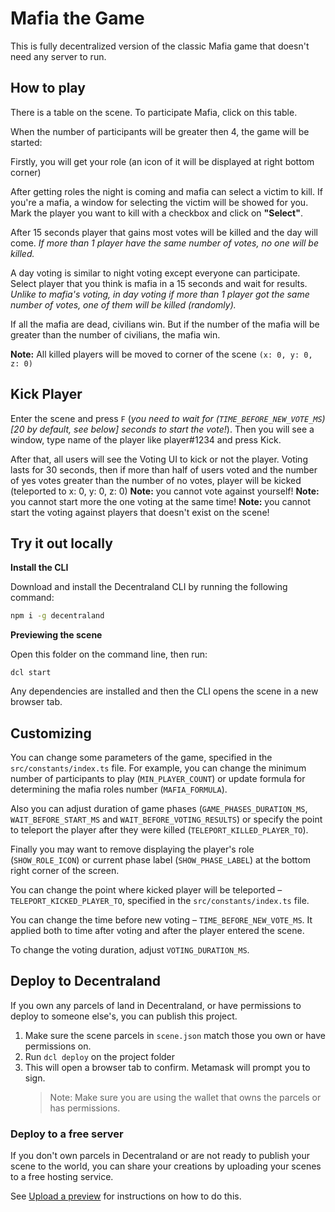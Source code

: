# Mafia the Game

This is fully decentralized version of the classic Mafia game that doesn't need any server to run.

## How to play

There is a table on the scene. To participate Mafia, click on this table.

When the number of participants will be greater then 4, the game will be started:

Firstly, you will get your role (an icon of it will be displayed at right bottom corner)

After getting roles the night is coming and mafia can select a victim to kill. If you're a mafia, a window for selecting the victim will be showed for you. Mark the player you want to kill with a checkbox and click on **"Select"**.

After 15 seconds player that gains most votes will be killed and the day will come. _If more than 1 player have the same number of votes, no one will be killed._

A day voting is similar to night voting except everyone can participate. Select player that you think is mafia in a 15 seconds and wait for results. _Unlike to mafia's voting, in day voting if more than 1 player got the same number of votes, one of them will be killed (randomly)._

If all the mafia are dead, civilians win.
But if the number of the mafia will be greater than the number of civilians, the mafia win.

**Note:** All killed players will be moved to corner of the scene `(x: 0, y: 0, z: 0)`

## Kick Player

Enter the scene and press `F` (_you need to wait for (`TIME_BEFORE_NEW_VOTE_MS`) [20 by default, see below] seconds to start the vote!_). Then you will see a window, type name of the player like player#1234 and press Kick.

After that, all users will see the Voting UI to kick or not the player. Voting lasts for 30 seconds, then if more than half of users voted and the number of yes votes greater than the number of no votes, player will be kicked (teleported to x: 0, y: 0, z: 0)
**Note:** you cannot vote against yourself!
**Note:** you cannot start more the one voting at the same time!
**Note:** you cannot start the voting against players that doesn't exist on the scene!

## Try it out locally

**Install the CLI**

Download and install the Decentraland CLI by running the following command:

```bash
npm i -g decentraland
```

**Previewing the scene**

Open this folder on the command line, then run:

```
dcl start
```

Any dependencies are installed and then the CLI opens the scene in a new browser tab.

## Customizing

You can change some parameters of the game, specified in the `src/constants/index.ts` file. For example, you can change the minimum number of participants to play (`MIN_PLAYER_COUNT`) or update formula for determining the mafia roles number (`MAFIA_FORMULA`).

Also you can adjust duration of game phases (`GAME_PHASES_DURATION_MS`, `WAIT_BEFORE_START_MS` and `WAIT_BEFORE_VOTING_RESULTS`) or specify the point to teleport the player after they were killed (`TELEPORT_KILLED_PLAYER_TO`).

Finally you may want to remove displaying the player's role (`SHOW_ROLE_ICON`) or current phase label (`SHOW_PHASE_LABEL`) at the bottom right corner of the screen.

You can change the point where kicked player will be teleported – `⁣TELEPORT_KICKED_PLAYER_TO`, specified in the `src/constants/index.ts` file.

You can change the time before new voting – `⁣TIME_BEFORE_NEW_VOTE_MS`. It applied both to time after voting and after the player entered the scene.

To change the voting duration, adjust `VOTING_DURATION_MS`.

## Deploy to Decentraland

If you own any parcels of land in Decentraland, or have permissions to deploy to someone else's, you can publish this project.

1. Make sure the scene parcels in `scene.json` match those you own or have permissions on.
2. Run `dcl deploy` on the project folder
3. This will open a browser tab to confirm. Metamask will prompt you to sign.
   > Note: Make sure you are using the wallet that owns the parcels or has permissions.

### Deploy to a free server

If you don't own parcels in Decentraland or are not ready to publish your scene to the world, you can share your creations by uploading your scenes to a free hosting service.

See [Upload a preview](https://docs.decentraland.org/development-guide/deploy-to-now/) for instructions on how to do this.
